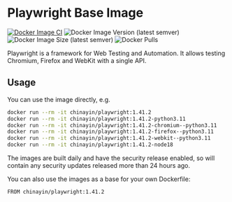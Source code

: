 Playwright Base Image
=================

[![Docker Image CI](https://github.com/chinayin-docker/playwright/actions/workflows/ci.yml/badge.svg?event=schedule)](https://github.com/chinayin-docker/playwright/actions/workflows/ci.yml)
![Docker Image Version (latest semver)](https://img.shields.io/docker/v/chinayin/playwright?sort=semver)
![Docker Image Size (latest semver)](https://img.shields.io/docker/image-size/chinayin/playwright?sort=semver)
![Docker Pulls](https://img.shields.io/docker/pulls/chinayin/playwright)

Playwright is a framework for Web Testing and Automation. It allows testing Chromium, Firefox and WebKit with a single
API.

Usage
------------

You can use the image directly, e.g.

```bash
docker run --rm -it chinayin/playwright:1.41.2
docker run --rm -it chinayin/playwright:1.41.2-python3.11
docker run --rm -it chinayin/playwright:1.41.2-chromium--python3.11
docker run --rm -it chinayin/playwright:1.41.2-firefox--python3.11
docker run --rm -it chinayin/playwright:1.41.2-webkit--python3.11
docker run --rm -it chinayin/playwright:1.41.2-node18
```

The images are built daily and have the security release enabled, so will contain any security updates released more
than 24 hours ago.

You can also use the images as a base for your own Dockerfile:

```bash
FROM chinayin/playwright:1.41.2
```
